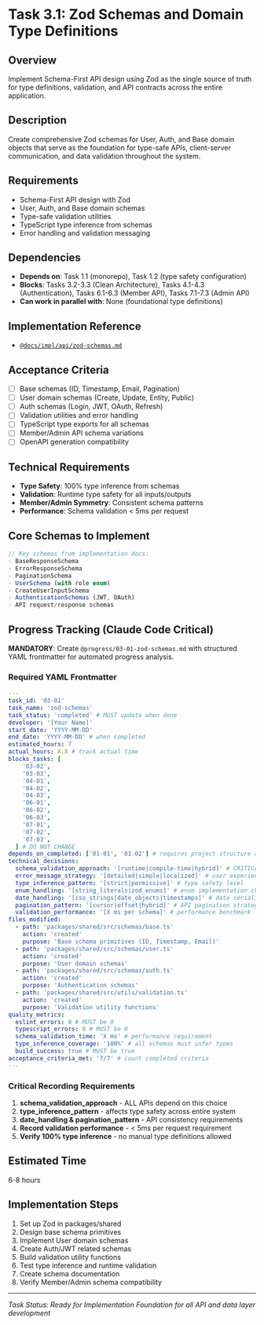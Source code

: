 # Task 3.1: Zod Schemas and Domain Type Definitions

## Overview

Implement Schema-First API design using Zod as the single source of truth for type definitions, validation, and API contracts across the entire application.

## Description

Create comprehensive Zod schemas for User, Auth, and Base domain objects that serve as the foundation for type-safe APIs, client-server communication, and data validation throughout the system.

## Requirements

- Schema-First API design with Zod
- User, Auth, and Base domain schemas
- Type-safe validation utilities
- TypeScript type inference from schemas
- Error handling and validation messaging

## Dependencies

- **Depends on**: Task 1.1 (monorepo), Task 1.2 (type safety configuration)
- **Blocks**: Tasks 3.2-3.3 (Clean Architecture), Tasks 4.1-4.3 (Authentication), Tasks 6.1-6.3 (Member API), Tasks 7.1-7.3 (Admin API)
- **Can work in parallel with**: None (foundational type definitions)

## Implementation Reference

- [`@docs/impl/api/zod-schemas.md`](../docs/impl/api/zod-schemas.md)

## Acceptance Criteria

- [ ] Base schemas (ID, Timestamp, Email, Pagination)
- [ ] User domain schemas (Create, Update, Entity, Public)
- [ ] Auth schemas (Login, JWT, OAuth, Refresh)
- [ ] Validation utilities and error handling
- [ ] TypeScript type exports for all schemas
- [ ] Member/Admin API schema variations
- [ ] OpenAPI generation compatibility

## Technical Requirements

- **Type Safety**: 100% type inference from schemas
- **Validation**: Runtime type safety for all inputs/outputs
- **Member/Admin Symmetry**: Consistent schema patterns
- **Performance**: Schema validation < 5ms per request

## Core Schemas to Implement

```typescript
// Key schemas from implementation docs:
- BaseResponseSchema
- ErrorResponseSchema
- PaginationSchema
- UserSchema (with role enum)
- CreateUserInputSchema
- AuthenticationSchemas (JWT, OAuth)
- API request/response schemas
```

## Progress Tracking (Claude Code Critical)

**MANDATORY**: Create `@progress/03-01-zod-schemas.md` with structured YAML frontmatter for automated progress analysis.

### Required YAML Frontmatter

```yaml
---
task_id: '03-01'
task_name: 'zod-schemas'
task_status: 'completed' # MUST update when done
developer: '[Your Name]'
start_date: 'YYYY-MM-DD'
end_date: 'YYYY-MM-DD' # when completed
estimated_hours: 7
actual_hours: X.X # track actual time
blocks_tasks: [
    '03-02',
    '03-03',
    '04-01',
    '04-02',
    '04-03',
    '06-01',
    '06-02',
    '06-03',
    '07-01',
    '07-02',
    '07-03',
  ] # DO NOT CHANGE
depends_on_completed: ['01-01', '01-02'] # requires project structure and type safety
technical_decisions:
  schema_validation_approach: '[runtime|compile-time|hybrid]' # CRITICAL: affects all APIs
  error_message_strategy: '[detailed|simple|localized]' # user experience approach
  type_inference_pattern: '[strict|permissive]' # type safety level
  enum_handling: '[string_literals|zod_enums]' # enum implementation choice
  date_handling: '[iso_strings|date_objects|timestamps]' # date serialization
  pagination_pattern: '[cursor|offset|hybrid]' # API pagination strategy
  validation_performance: '[X ms per schema]' # performance benchmark
files_modified:
  - path: 'packages/shared/src/schemas/base.ts'
    action: 'created'
    purpose: 'Base schema primitives (ID, Timestamp, Email)'
  - path: 'packages/shared/src/schemas/user.ts'
    action: 'created'
    purpose: 'User domain schemas'
  - path: 'packages/shared/src/schemas/auth.ts'
    action: 'created'
    purpose: 'Authentication schemas'
  - path: 'packages/shared/src/utils/validation.ts'
    action: 'created'
    purpose: 'Validation utility functions'
quality_metrics:
  eslint_errors: 0 # MUST be 0
  typescript_errors: 0 # MUST be 0
  schema_validation_time: 'X ms' # performance requirement
  type_inference_coverage: '100%' # all schemas must infer types
  build_success: true # MUST be true
acceptance_criteria_met: '7/7' # count completed criteria
---
```

### Critical Recording Requirements

1. **schema_validation_approach** - ALL APIs depend on this choice
2. **type_inference_pattern** - affects type safety across entire system
3. **date_handling & pagination_pattern** - API consistency requirements
4. **Record validation performance** - < 5ms per request requirement
5. **Verify 100% type inference** - no manual type definitions allowed

## Estimated Time

6-8 hours

## Implementation Steps

1. Set up Zod in packages/shared
2. Design base schema primitives
3. Implement User domain schemas
4. Create Auth/JWT related schemas
5. Build validation utility functions
6. Test type inference and runtime validation
7. Create schema documentation
8. Verify Member/Admin schema compatibility

---

_Task Status: Ready for Implementation_
_Foundation for all API and data layer development_
